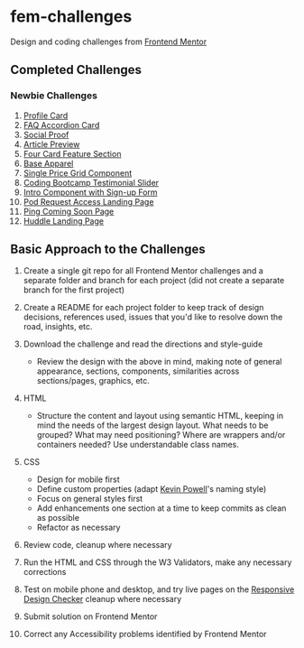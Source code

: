 # fem-challenges

Design and coding challenges from
[Frontend Mentor](https://www.frontendmentor.io/challenges)

## Completed Challenges

### Newbie Challenges

1. [Profile Card](https://janegca.github.io/fem-challenges/01-profile-card/index.html)
1. [FAQ Accordion Card](https://janegca.github.io/fem-challenges/02-faq-card/index.html)
1. [Social Proof](https://janegca.github.io/fem-challenges/03-social-proof/index.html)
1. [Article Preview](https://janegca.github.io/fem-challenges/04-article-preview/index.html)
1. [Four Card Feature Section](https://janegca.github.io/fem-challenges/05-four-card/index.html)
1. [Base Apparel](https://janegca.github.io/fem-challenges/06-base/index.html)
1. [Single Price Grid Component](https://janegca.github.io/fem-challenges/07-single-price-grid/index.html)
1. [Coding Bootcamp Testimonial Slider](https://janegca.github.io/fem-challenges/08-slider/index.html)
1. [Intro Component with Sign-up Form](https://janegca.github.io/fem-challenges/09-intro-comp/index.html)
1. [Pod Request Access Landing Page](https://janegca.github.io/fem-challenges/10-pod-request/index.html)
1. [Ping Coming Soon Page](https://janegca.github.io/fem-challenges/11-ping/index.html)
1. [Huddle Landing Page](https://janegca.github.io/fem-challenges/12-huddle/index.html)

## Basic Approach to the Challenges

1. Create a single git repo for all Frontend Mentor challenges and a separate
   folder and branch for each project (did not create a separate branch for the
   first project)
1. Create a README for each project folder to keep track of design decisions,
   references used, issues that you'd like to resolve down the road, insights,
   etc.
1. Download the challenge and read the directions and style-guide

   - Review the design with the above in mind, making note of general
     appearance, sections, components, similarities across sections/pages,
     graphics, etc.

1. HTML
   - Structure the content and layout using semantic HTML, keeping in mind the
     needs of the largest design layout. What needs to be grouped? What may need
     positioning? Where are wrappers and/or containers needed? Use
     understandable class names.
1. CSS
   - Design for mobile first
   - Define custom properties (adapt
     [Kevin Powell](https://www.kevinpowell.co/)'s naming style)
   - Focus on general styles first
   - Add enhancements one section at a time to keep commits as clean as possible
   - Refactor as necessary
1. Review code, cleanup where necessary
1. Run the HTML and CSS through the W3 Validators, make any necessary
   corrections
1. Test on mobile phone and desktop, and try live pages on the
   [Responsive Design Checker](https://responsivedesignchecker.com/) cleanup
   where necessary
1. Submit solution on Frontend Mentor
1. Correct any Accessibility problems identified by Frontend Mentor

